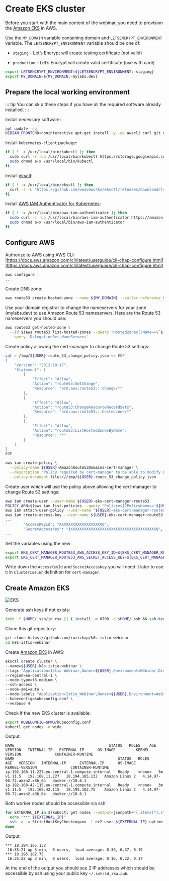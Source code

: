 # Create EKS cluster

Before you start with the main content of the webinar, you need to provision
the [Amazon EKS](https://aws.amazon.com/eks/) in AWS.

Use the `MY_DOMAIN` variable containing domain and `LETSENCRYPT_ENVIRONMENT`
variable.
The `LETSENCRYPT_ENVIRONMENT` variable should be one of:

* `staging` - Let’s Encrypt will create testing certificate (not valid)

* `production` - Let’s Encrypt will create valid certificate (use with care)

```bash
export LETSENCRYPT_ENVIRONMENT=${LETSENCRYPT_ENVIRONMENT:-staging}
export MY_DOMAIN=${MY_DOMAIN:-mylabs.dev}
```

## Prepare the local working environment

::: tip
You can skip these steps if you have all the required software already
installed.
:::

Install necessary software:

```bash
apt update -qq
DEBIAN_FRONTEND=noninteractive apt-get install -y -qq awscli curl git openssh-client siege sudo > /dev/null
```

Install `kubernetes-client` package:

```bash
if [ ! -x /usr/local/bin/kubectl ]; then
  sudo curl -s -Lo /usr/local/bin/kubectl https://storage.googleapis.com/kubernetes-release/release/$(curl -s https://storage.googleapis.com/kubernetes-release/release/stable.txt)/bin/linux/amd64/kubectl
  sudo chmod a+x /usr/local/bin/kubectl
fi
```

Install [eksctl](https://eksctl.io/):

```bash
if [ ! -x /usr/local/bin/eksctl ]; then
  curl -s -L "https://github.com/weaveworks/eksctl/releases/download/latest_release/eksctl_Linux_amd64.tar.gz" | sudo tar xz -C /usr/local/bin/
fi
```

Install [AWS IAM Authenticator for Kubernetes](https://github.com/kubernetes-sigs/aws-iam-authenticator):

```bash
if [ ! -x /usr/local/bin/aws-iam-authenticator ]; then
  sudo curl -s -Lo /usr/local/bin/aws-iam-authenticator https://amazon-eks.s3-us-west-2.amazonaws.com/1.11.5/2018-12-06/bin/linux/amd64/aws-iam-authenticator
  sudo chmod a+x /usr/local/bin/aws-iam-authenticator
fi
```

## Configure AWS

Authorize to AWS using AWS CLI: [https://docs.aws.amazon.com/cli/latest/userguide/cli-chap-configure.html](https://docs.aws.amazon.com/cli/latest/userguide/cli-chap-configure.html)

```bash
aws configure
...
```

Create DNS zone:

```bash
aws route53 create-hosted-zone --name ${MY_DOMAIN} --caller-reference ${MY_DOMAIN}
```

Use your domain registrar to change the nameservers for your zone (mylabs.dev)
to use Amazon Route 53 nameservers. Here are the Route 53 nameservers you
should use:

```bash
aws route53 get-hosted-zone \
  --id $(aws route53 list-hosted-zones --query "HostedZones[?Name==\`${MY_DOMAIN}.\`].Id" --output text) \
  --query 'DelegationSet.NameServers'
```

Create policy allowing the cert-manager to change Route 53 settings:

```bash
cat > /tmp/${USER}-route_53_change_policy.json << EOF
{
    "Version": "2012-10-17",
    "Statement": [
        {
            "Effect": "Allow",
            "Action": "route53:GetChange",
            "Resource": "arn:aws:route53:::change/*"
        },
        {
            "Effect": "Allow",
            "Action": "route53:ChangeResourceRecordSets",
            "Resource": "arn:aws:route53:::hostedzone/*"
        },
        {
            "Effect": "Allow",
            "Action": "route53:ListHostedZonesByName",
            "Resource": "*"
        }
    ]
}
EOF

aws iam create-policy \
  --policy-name ${USER}-AmazonRoute53Domains-cert-manager \
  --description "Policy required by cert-manager to be able to modify Route 53 when generating wildcard certificates using Let's Encrypt" \
  --policy-document file:///tmp/${USER}-route_53_change_policy.json
```

Create user which will use the policy above allowing the cert-manager to change
Route 53 settings:

```bash
aws iam create-user --user-name ${USER}-eks-cert-manager-route53
POLICY_ARN=$(aws iam list-policies --query "Policies[?PolicyName=='${USER}-AmazonRoute53Domains-cert-manager'].{ARN:Arn}" --output text)
aws iam attach-user-policy --user-name "${USER}-eks-cert-manager-route53" --policy-arn $POLICY_ARN
aws iam create-access-key --user-name ${USER}-eks-cert-manager-route53
...
        "AccessKeyId": "AXXXXXXXXXXXXXXXXXXQ",
        "SecretAccessKey": "jXXXXXXXXXXXXXXXXXXXXXXXXXXXXXXXXXXXXXXQ",
...
```

Set the variables using the new

```bash
export EKS_CERT_MANAGER_ROUTE53_AWS_ACCESS_KEY_ID=${EKS_CERT_MANAGER_ROUTE53_AWS_ACCESS_KEY_ID:-AXXXXXXXXXXXXXXXXXXQ}
export EKS_CERT_MANAGER_ROUTE53_AWS_SECRET_ACCESS_KEY=${EKS_CERT_MANAGER_ROUTE53_AWS_ACCESS_KEY_ID:-jXXXXXXXXXXXXXXXXXXXXXXXXXXXXXXXXXXXXXXQ}
```

Write down the `AccessKeyId` and `SecretAccessKey` you will need it later to use
it in `ClusterIssuer` definition for `cert-manager`.

## Create Amazon EKS

![EKS](https://raw.githubusercontent.com/aws-samples/eks-workshop/master/static/images/3-service-animated.gif
"EKS")

Generate ssh keys if not exists:

```bash
test -f $HOME/.ssh/id_rsa || ( install -m 0700 -d $HOME/.ssh && ssh-keygen -b 2048 -t rsa -f $HOME/.ssh/id_rsa -q -N "" )
```

Clone this git repository:

```bash
git clone https://github.com/ruzickap/k8s-istio-webinar
cd k8s-istio-webinar
```

Create [Amazon EKS](https://aws.amazon.com/eks/) in AWS:

```bash
eksctl create cluster \
--name=${USER}-k8s-istio-webinar \
--tags "Application=Istio Webinar,Owner=${USER},Environment=Webinar,Division=Services" \
--region=eu-central-1 \
--node-type=t3.medium \
--ssh-access \
--node-ami=auto \
--node-labels "Application=Istio_Webinar,Owner=${USER},Environment=Webinar,Division=Services" \
--kubeconfig=kubeconfig.conf \
--verbose 4
```

Check if the new EKS cluster is available:

```bash
export KUBECONFIG=$PWD/kubeconfig.conf
kubectl get nodes -o wide
```

Output:

```shell
NAME                                          STATUS   ROLES    AGE   VERSION   INTERNAL-IP   EXTERNAL-IP      OS-IMAGE         KERNEL-VERSION               CONTAINER-RUNTIME
NAME                                              STATUS   ROLES    AGE   VERSION   INTERNAL-IP      EXTERNAL-IP      OS-IMAGE         KERNEL-VERSION               CONTAINER-RUNTIME
ip-192-168-11-227.eu-central-1.compute.internal   Ready    <none>   3m    v1.11.5   192.168.11.227   18.194.185.132   Amazon Linux 2   4.14.97-90.72.amzn2.x86_64   docker://18.6.1
ip-192-168-42-115.eu-central-1.compute.internal   Ready    <none>   3m    v1.11.5   192.168.42.115   18.195.182.75    Amazon Linux 2   4.14.97-90.72.amzn2.x86_64   docker://18.6.1
```

Both worker nodes should be accessible via ssh:

```bash
for EXTERNAL_IP in $(kubectl get nodes --output=jsonpath="{.items[*].status.addresses[?(@.type==\"ExternalIP\")].address}"); do
  echo "*** ${EXTERNAL_IP}"
  ssh -q -o StrictHostKeyChecking=no -l ec2-user ${EXTERNAL_IP} uptime
done
```

Output:

```shell
*** 18.194.185.132
 16:35:21 up 3 min,  0 users,  load average: 0.39, 0.37, 0.19
*** 18.195.182.75
 16:35:22 up 3 min,  0 users,  load average: 0.16, 0.32, 0.17
 ```

At the end of the output you should see 2 IP addresses which
should be accessible by ssh using your public key `~/.ssh/id_rsa.pub`.
